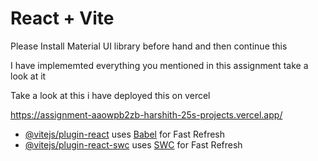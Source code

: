 # React + Vite

Please Install Material UI library before hand and then continue this

I have implememted everything you mentioned in this assignment take a look at it  


Take a look at this i have deployed this on vercel

https://assignment-aaowpb2zb-harshith-25s-projects.vercel.app/

- [@vitejs/plugin-react](https://github.com/vitejs/vite-plugin-react/blob/main/packages/plugin-react/README.md) uses [Babel](https://babeljs.io/) for Fast Refresh
- [@vitejs/plugin-react-swc](https://github.com/vitejs/vite-plugin-react-swc) uses [SWC](https://swc.rs/) for Fast Refresh
